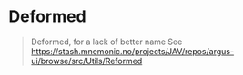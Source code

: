 # Deformed
> Deformed, for a lack of better name
See https://stash.mnemonic.no/projects/JAV/repos/argus-ui/browse/src/Utils/Reformed